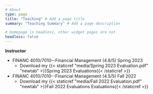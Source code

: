 ```yaml
---
# About
type: page
title: "Teaching" # Add a page title
summary: "Teaching Summary" # Add a page description

# Homepage is headless, other widget pages are not.
headless: false
---
```


__Instructor__
*	FINANC 4010/7010--Financial Management (4.8/5) Spring 2023
	+ Download my {{< staticref "media/Spring 2023 Evaluation.pdf" "newtab" >}}Spring 2023 Evaluations{{< /staticref >}}
*   FINANC 4010/7010--Financial Management (4.5/5) Fall 2022 
    + Download my {{< staticref "media/Fall 2022 Evaluation.pdf" "newtab" >}}Fall 2022 Evaluations
 Evaluations{{< /staticref >}}
	
